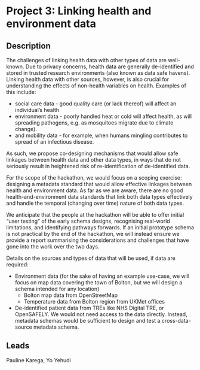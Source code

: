 # Project 3: Linking health and environment data

## Description

The challenges of linking health data with other types of data are well-known. Due to privacy concerns, health data are generally de-identified and stored in trusted research environments (also known as data safe havens). Linking health data with other sources, however, is also crucial for understanding the effects of non-health variables on health. Examples of this include:

* social care data - good quality care (or lack thereof) will affect an individual’s health
* environment data - poorly handled heat or cold will affect health, as will spreading pathogens, e.g. as mosquitoes migrate due to climate change).
* and mobility data - for example, when humans mingling contributes to spread of an infectious disease.

As such, we propose co-designing mechanisms that would allow safe linkages between health data and other data types, in ways that do not seriously result in heightened risk of re-identification of de-identified data.

For the scope of the hackathon, we would focus on a scoping exercise: designing a metadata standard that would allow effective linkages between health and environment data. As far as we are aware, there are no good health-and-environment data standards that link both data types effectively and handle the temporal (changing over time) nature of both data types.

We anticipate that the people at the hackathon will be able to offer initial “user testing” of the early schema designs, recognising real-world limitations, and identifying pathways forwards. If an initial prototype schema is not practical by the end of the hackathon, we will instead ensure we provide a report summarising the considerations and challenges that have gone into the work over the two days.

Details on the sources and types of data that will be used, if data are required:

* Environment data (for the sake of having an example use-case, we will focus on map data covering the town of Bolton, but we will design a schema intended for any location)
  * Bolton map data from OpenStreetMap
  * Temperature data from Bolton region from UKMet offices
* De-identified patient data from TREs like NHS Digital TRE, or OpenSAFELY. We would not need access to the data directly. Instead, metadata schemas would be sufficient to design and test a cross-data-source metadata schema.

## Leads

Pauline Karega, Yo Yehudi
